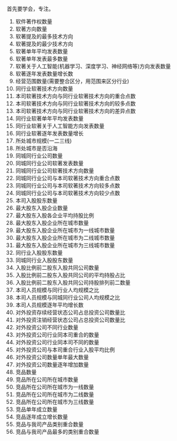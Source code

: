 首先要学会，专注。

1.	软件著作权数量
2.	软著方向数量
3.	软著提及的最多技术方向
4.	软著提及的最少技术方向
5.	软著单年平均发表数量
6.	软著单年发表最多数量
7.	软著关于人工智能(机器学习、深度学习、神经网络等)方向发表数量
8.	软著逐年发表数量增长数
9.	经营范围数量(需要整合区分，用范围来区分行业)
10.	同行业软著技术方向数量
11.	本司软著技术方向与同行业软著技术方向的重合点数
12.	本司软著技术方向与同行业软著技术方向的较多点数
13.	本司软著技术方向与同行业软著技术方向的差异点数
14.	同行业软著单年平均发表数量
15.	同行业软著关于人工智能方向发表数量
16.	同行业软著逐年发表数量增长
17.	所处城市规模(一二三线)
18.	所处城市是否沿海
19.	同城同行业公司数量
20.	同城同行业公司软著发表数量
21.	同城同行业公司软著技术方向数量
22.	同城同行业公司与本司软著技术方向重合点数
23.	同城同行业公司与本司软著技术方向较多点数
24.	同城同行业公司与本司软著技术方向较少点数
25.	本司入股股东数量
26.	最大股东入股企业数量
27.	最大股东入股各企业平均持股比例
28.	最大股东入股企业所在城市数量
29.	最大股东入股企业所在城市为一线城市数量
30.	最大股东入股企业所在城市为二线城市数量
31.	最大股东入股企业所在城市为三线城市数量
32.	同行业入股股东数量
33.	同城同行业入股股东数量
34.	入股比例前二股东入股共同公司数量
35.	入股比例前二股东入股共同公司的平均持股占比
36.	入股比例前二股东入股共同公司持股排列前二数量
37.	本司人员规模与同行业人均规模之比
38.	本司人员规模与同城同行业公司人均规模之比
39.	本司人员规模逐年平均增长数
40.	对外投资存续经营状态公司占总投资公司数量比
41.	对外投资注销经营状态公司占总投资公司数量比
42.	对外投资公司不同行业数量
43.	对外投资公司行业同本司重合的数量
44.	对外投资公司行业同本司不同的数量
45.	对外投资公司与本司重合行业入股平均比例
46.	对外投资公司数量单年最大数量
47.	对外投资公司数量逐年增加数量
48.	竞品数量
49.	竞品所在公司所在城市数量
50.	竞品所在公司所在城市为一线数量
51.	竞品所在公司所在城市为二线数量
52.	竞品所在公司所在城市为三线数量
53.	竞品单年成立数量
54.	竞品逐年成立增长数量
55.	竞品与我司产品类别重合数量
56.	竞品与我司产品最多的类别重合数量
